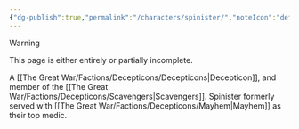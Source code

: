 ```yaml
---
{"dg-publish":true,"permalink":"/characters/spinister/","noteIcon":"default"}
---
```

  
>[!warning] 
>This page is either entirely or partially incomplete. 

A [[The Great War/Factions/Decepticons/Decepticons\|Decepticon]], and member of the [[The Great War/Factions/Decepticons/Scavengers\|Scavengers]]. Spinister formerly served with [[The Great War/Factions/Decepticons/Mayhem\|Mayhem]] as their top medic. 